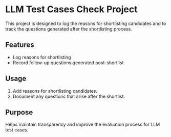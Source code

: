 # LLM Test Cases Check Project

This project is designed to log the reasons for shortlisting candidates and to track the questions generated after the shortlisting process.

## Features

- Log reasons for shortlisting
- Record follow-up questions generated post-shortlist

## Usage

1. Add reasons for shortlisting candidates.
2. Document any questions that arise after the shortlist.

## Purpose

Helps maintain transparency and improve the evaluation process for LLM test cases.